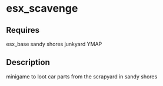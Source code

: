 # esx_scavenge

## Requires
esx_base
sandy shores junkyard YMAP

## Description
minigame to loot car parts from the scrapyard in sandy shores
